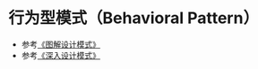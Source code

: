 # 行为型模式（Behavioral Pattern）

* 参考[《图解设计模式》](https://design-patterns.readthedocs.io/zh_CN/latest/behavioral_patterns/behavioral.html)
* 参考[《深入设计模式》](https://refactoringguru.cn/design-patterns/behavioral-patterns)
